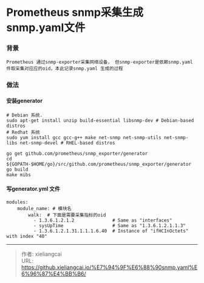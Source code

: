 # Prometheus snmp采集生成 snmp.yaml文件

### 背景
    Prometheus 通过snmp-exporter采集网络设备， 但snmp-exporter是依赖snmp.yaml
    件取采集对应应的oid，本此记录snmp.yaml 生成的过程
### 做法
#### 安装generator 
    # Debian 系统.
    sudo apt-get install unzip build-essential libsnmp-dev # Debian-based distros
    # Redhat 系统
    sudo yum install gcc gcc-g++ make net-snmp net-snmp-utils net-snmp-libs net-snmp-devel # RHEL-based distros
    
    go get github.com/prometheus/snmp_exporter/generator
    cd ${GOPATH-$HOME/go}/src/github.com/prometheus/snmp_exporter/generator
    go build
    make mibs

#### 写generator.yml 文件
    modules:
        module_name: # 模块名
            walk:  # 下面是需要采集指标的oid
              - 1.3.6.1.2.1.2              # Same as "interfaces"
              - sysUpTime                  # Same as "1.3.6.1.2.1.1.3"
              - 1.3.6.1.2.1.31.1.1.1.6.40  # Instance of "ifHCInOctets" with index "40"


---

> 作者: xieliangcai  
> URL: https://github.xieliangcai.io/%E7%94%9F%E6%88%90snmp.yaml%E6%96%87%E4%BB%B6/  


